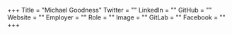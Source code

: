 +++
Title = "Michael Goodness"
Twitter = ""
LinkedIn = ""
GitHub = ""
Website = ""
Employer = ""
Role = ""
Image = ""
GitLab = ""
Facebook = ""
+++

